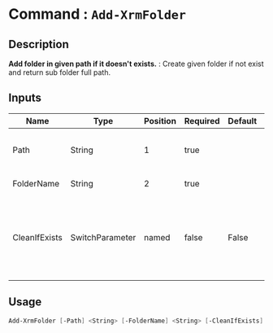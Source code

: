 # Command : `Add-XrmFolder` 

## Description

**Add folder in given path if it doesn't exists.** : Create given folder if not exist and return sub folder full path.

## Inputs

Name|Type|Position|Required|Default|Description
----|----|--------|--------|-------|-----------
Path|String|1|true||Folder path where to add given folder.
FolderName|String|2|true||Folder name.
CleanIfExists|SwitchParameter|named|false|False|If folder already exists, remove existing content. (Default : False)


## Usage

```Powershell 
Add-XrmFolder [-Path] <String> [-FolderName] <String> [-CleanIfExists] [<CommonParameters>]
``` 


